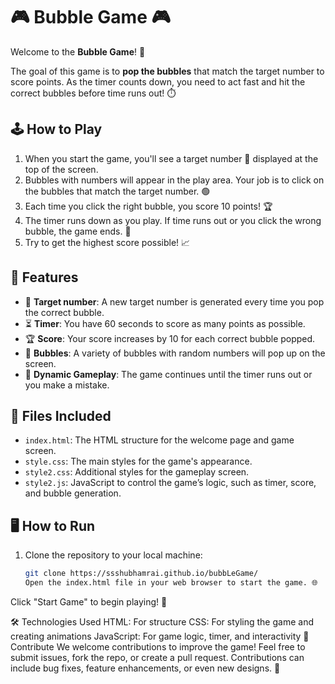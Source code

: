 # 🎮 Bubble Game 🎮

Welcome to the **Bubble Game**! 🫧

The goal of this game is to **pop the bubbles** that match the target number to score points. As the timer counts down, you need to act fast and hit the correct bubbles before time runs out! ⏱️

## 🕹️ How to Play

1. When you start the game, you'll see a target number 🎯 displayed at the top of the screen.
2. Bubbles with numbers will appear in the play area. Your job is to click on the bubbles that match the target number. 🟢
3. Each time you click the right bubble, you score 10 points! 🏆
4. The timer runs down as you play. If time runs out or you click the wrong bubble, the game ends. 🛑
5. Try to get the highest score possible! 📈

## 🚀 Features

- 🎯 **Target number**: A new target number is generated every time you pop the correct bubble.
- ⏳ **Timer**: You have 60 seconds to score as many points as possible.
- 🏆 **Score**: Your score increases by 10 for each correct bubble popped.
- 🫧 **Bubbles**: A variety of bubbles with random numbers will pop up on the screen.
- 🔄 **Dynamic Gameplay**: The game continues until the timer runs out or you make a mistake.

## 📂 Files Included

- `index.html`: The HTML structure for the welcome page and game screen.
- `style.css`: The main styles for the game's appearance.
- `style2.css`: Additional styles for the gameplay screen.
- `style2.js`: JavaScript to control the game’s logic, such as timer, score, and bubble generation.

## 🖥️ How to Run

1. Clone the repository to your local machine:
   ```bash
   git clone https://ssshubhamrai.github.io/bubbLeGame/
   Open the index.html file in your web browser to start the game. 🌐

Click "Start Game" to begin playing! 🎉

🛠️ Technologies Used
HTML: For structure
CSS: For styling the game and creating animations
JavaScript: For game logic, timer, and interactivity
📣 Contribute
We welcome contributions to improve the game! Feel free to submit issues, fork the repo, or create a pull request. Contributions can include bug fixes, feature enhancements, or even new designs. 🤝


